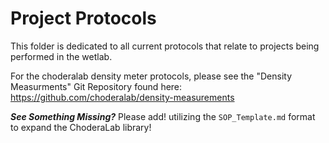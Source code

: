 # Project Protocols
This folder is dedicated to all current protocols that relate to projects being performed in the wetlab.

For the choderalab density meter protocols, please see the "Density Measurments" Git Repository found here: https://github.com/choderalab/density-measurements

**_See Something Missing?_**
Please add! utilizing the `SOP_Template.md` format to expand the ChoderaLab library!
